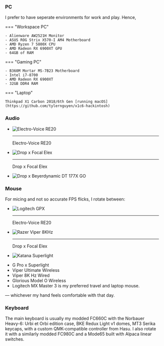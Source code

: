 ### PC

I prefer to have seperate environments for work and play. Hence,

=== "Workspace PC"

    - Alienware AW2521H Monitor
    - ASUS ROG Strix X570-I AM4 Motherboard
    - AMD Ryzen 7 5800X CPU
    - AMD Radeon RX 6900XT GPU
    - 64GB of RAM

=== "Gaming PC"

    - B360M Mortar MS-7B23 Motherboard
    - Intel i7-8700
    - AMD Radeon RX 6900XT
    - 32GB DDR4 RAM

=== "Laptop"

    Thinkpad X1 Carbon 2018/6th Gen [running macOS](https://github.com/tylernguyen/x1c6-hackintosh)

### Audio

<div class="grid cards" markdown>

-   ![Electro-Voice RE20](/assets/img/uses-this/icons/Electro-Voice-RE20.png)

    ---

    Electro-Voice RE20

-   ![Drop x Focal Elex](/assets/img/uses-this/icons/Focal-Elex.png)

    ---

    Drop x Focal Elex

-   ![Drop x Beyerdynamic DT 177X GO](/assets/img/uses-this/icons/DT-177X-GO.png)

</div>

### Mouse

For micing and not so accurate FPS flicks, I rotate between:

<div class="grid cards" markdown>

-   ![Logitech GPX](/assets/img/uses-this/icons/Logitech-GPX.png)

    ---

    Electro-Voice RE20

-   ![Razer Viper 8KHz](/assets/img/uses-this/icons/Razer-Viper-8KHz.png)

    ---

    Drop x Focal Elex

-   ![Katana Superlight](/assets/img/uses-this/icons/Katana-Superlight.png)

</div>

- G Pro x Superlight
- Viper Ultimate Wireless
- Viper 8K Hz Wired
- Glorious Model O Wireless
- Logitech MX Master 3 is my preferred travel and laptop mouse.

— whichever my hand feels comfortable with that day.

### Keyboard

The main keyboard is usually my modded FC660C with the Norbauer Heavy-6: Urbi et Orbi edition case, BKE Redux Light v1 domes, MT3 Serika keycaps, with a custom QMK-compatible controller from Hasu.
I also rotate it with a similarly modded FC980C and a Mode65 built with Alpaca linear switches.
